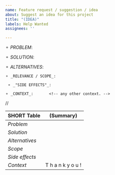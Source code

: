 ```yaml
---
name: Feature request / suggestion / idea
about: Suggest an idea for this project
title: "(IDEA)"
labels: Help Wanted
assignees: ''

---
```


<!--
(Click PREVIEW to undestand this template)
 OPTIONALLY fill the table if each point fits in the same line: 
-->

⚬ _PROBLEM_: 
<!-- (Does your feature request relate to a problem? Which problem is? Ex. I'm always frustrated when [...] )-->

 ⚬ _SOLUTION_:    
<!-- (Describe what you'd like (A clear and concise description of what you want to happen). Please consider 
screenshots or sketches if it makes sense)-->

 ⚬ _ALTERNATIVES_: 
<!-- (Describe what you've considered: Alternative solutions or features you consider as equal or inferior). -->

    ⚬ _RELEVANCE / SCOPE_: 
<!-- (Would this be good by for everybody by default? (hypothetically). Estimate how many percent of our users (or all youtube users) should/would use your idea?) -->

     ⚬ _"SIDE EFFECTS"_:  
<!-- (Is there a conflict with any other feature? Or who might NOT want this? How many percent of users could be bothered by it even filling space in our menu?)--> 

    ⚬ _CONTEXT_:       <!-- any other context. -->
// 

SHORT Table | (Summary)     
------------ | -------------   
*Problem*     |                                   
*Solution*     |                                                            <!-- TYPE HERE, 1 line each) -->         
*Alternatives*|         
*Scope*         |           
*Side effects*|        
*Context*      |                                              T h a n k     y o u !
